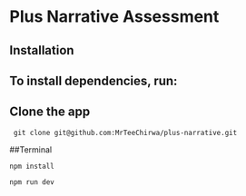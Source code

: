 # Plus Narrative Assessment

## Installation

## To install dependencies, run:

## Clone the app

``` git clone git@github.com:MrTeeChirwa/plus-narrative.git```

##Terminal

```npm install```

```npm run dev```
